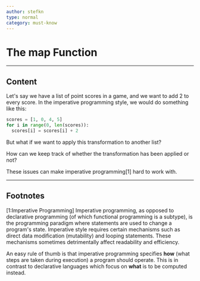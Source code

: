 ```yaml
---
author: stefkn
type: normal
category: must-know
---
```


# The map Function


---

## Content

Let's say we have a list of point scores in a game, and we want to add 2 to every score. In the imperative programming style, we would do something like this:

```python
scores = [1, 0, 4, 5]
for i in range(0, len(scores)):
  scores[i] = scores[i] + 2
```

But what if we want to apply this transformation to another list?

How can we keep track of whether the transformation has been applied or not?

These issues can make imperative programming[1] hard to work with.



---

## Footnotes


[1:Imperative Programming]
Imperative programming, as opposed to declarative programming (of which functional programming is a subtype), is the programming paradigm where statements are used to change a program's state. Imperative style requires certain mechanisms such as direct data modification (mutability) and looping statements. These mechanisms sometimes detrimentally affect readability and efficiency.

An easy rule of thumb is that imperative programming specifies **how** (what steps are taken during execution) a program should operate. This is in contrast to declarative languages which focus on **what** is to be computed instead.
